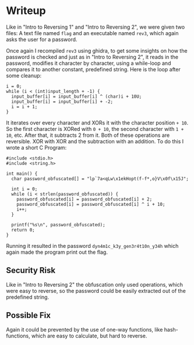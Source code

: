 # Writeup
Like in "Intro to Reversing 1" and "Intro to Reversing 2",  we were given two files: A text file named `flag` and an executable named `rev3`, which again asks the user for a password.

Once again I recompiled `rev3` using ghidra, to get some insights on how the password is checked and just as in "Intro to Reversing 2", it reads in the password, modifies it character by character, using a while-loop and compares it to another constant, predefined string. Here is the loop after some cleanup:

```
i = 0;
while (i < (int)input_length + -1) {
  input_buffer[i] = input_buffer[i] ^ (char)i + 10U;
  input_buffer[i] = input_buffer[i] + -2;
  i = i + 1;
}
```
It iterates over every character and XORs it with the character position `+ 10`. So the first character is XORed with `0 + 10`, the second character with `1 + 10`, etc.
After that, it subtracts 2 from it. Both of these operations are reversible. XOR with XOR and the subtraction with an addition. To do this I wrote a short C Program:
```
#include <stdio.h>
#include <string.h>

int main() {
  char password_obfuscated[] = "lp`7a<qLw\x1ekHopt(f-f*,o}V\x0f\x15J";
  
  int i = 0;
  while (i < strlen(password_obfuscated)) {
    password_obfuscated[i] = password_obfuscated[i] + 2;
    password_obfuscated[i] = password_obfuscated[i] ^ i + 10;
    i++;
  }

  printf("%s\n", password_obfuscated);
  return 0;
}
```
Running it resulted in the password `dyn4m1c_k3y_gen3r4t10n_y34h` which again made the program print out the flag.

## Security Risk
Like in "Intro to Reversing 2" the obfuscation only used operations, which were easy to reverse, so the password could be easily extracted out of the predefined string.

## Possible Fix
Again it could be prevented by the use of one-way functions, like hash-functions, which are easy to calculate, but hard to reverse.